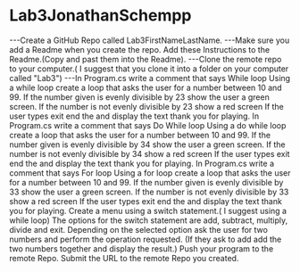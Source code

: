 # Lab3JonathanSchempp 
---Create a GitHub Repo called Lab3FirstNameLastName.
---Make sure you add a Readme when you create the repo. Add these Instructions to the Readme.(Copy and past them into the Readme).
---Clone the remote repo to your computer.( I suggest that you clone it into a folder on your computer called "Lab3")
---In Program.cs write a comment that says While loop
Using a while loop create  a loop that asks the user for a number between 10 and 99.
If the number given is evenly divisible by 23  show the user a green screen.
If the number is not evenly divisible by 23  show a red screen
If the user types exit end the  and display the text thank you for playing.
In Program.cs write a comment that says Do While loop
Using a do while loop create a loop that asks the user for a number between 10 and 99.
If the number given is evenly divisible by 34  show the user a green screen.
If the number is not evenly divisible by 34  show a red screen
If the user types exit end the  and display the text thank you for playing.
In Program.cs write a comment that says For loop
Using a for loop create a loop that asks the user for a number between 10 and 99.
If the number given is evenly divisible by 33 show the user a green screen.
If the number is not evenly divisible by 33 show a red screen
If the user types exit end the and display the text thank you for playing.
Create a menu using a switch statement.( I suggest using a while loop)
The options for the switch statement are add, subtract, multiply, divide and exit.
Depending on the selected option ask the user for two numbers and perform the operation requested. (If they ask to add add the two numbers together and display the result.)
Push your program to the remote Repo.
Submit the URL to the remote Repo you created. 
